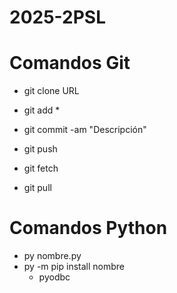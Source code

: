 # 2025-2PSL

# Comandos Git
- git clone URL

- git add *
- git commit -am "Descripción"
- git push

- git fetch
- git pull

# Comandos Python
- py nombre.py
- py -m pip install nombre
    - pyodbc